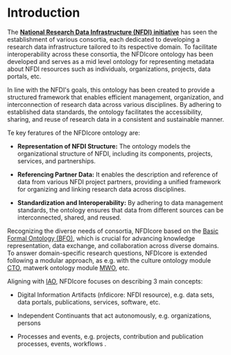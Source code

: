 # Introduction

The **[National Research Data Infrastructure (NFDI) initiative](https://www.nfdi.de/)** has seen the establishment of various consortia, each dedicated to developing a research data infrastructure tailored to its respective domain. To facilitate interoperability across these consortia, the NFDIcore ontology has been developed and serves as a mid level ontology for representing metadata about NFDI resources such as individuals, organizations, projects, data portals, etc.  

In line with the NFDI's goals, this ontology has been created to provide a structured framework that enables efficient management, organization, and interconnection of research data across various disciplines. By adhering to established data standards, the ontology facilitates the accessibility, sharing, and reuse of research data in a consistent and sustainable manner.

Te key feratures of the NFDIcore ontology are:

* **Representation of NFDI Structure:** The ontology models the organizational structure of NFDI, including its components, projects, services, and partnerships.

* **Referencing Partner Data:** It enables the description and reference of data from various NFDI project partners, providing a unified framework for organizing and linking research data across disciplines.

* **Standardization and Interoperability:** By adhering to data management standards, the ontology ensures that data from different sources can be interconnected, shared, and reused.


Recognizing the diverse needs of consortia, NFDIcore based on the [Basic Formal Ontology (BFO)](https://basic-formal-ontology.org/), which is crucial for advancing knowledge representation, data exchange, and collaboration across diverse domains. To answer domain-specific research questions, NFDIcore is extended following a modular approach, as e.g. with the culture ontology module [CTO](https://gitlab.rlp.net/adwmainz/nfdi4culture/knowledge-graph/culture-ontology), matwerk ontology module [MWO](https://git.rwth-aachen.de/nfdi-matwerk/ta-oms/mwo), etc.

Aligning with [IAO](https://github.com/information-artifact-ontology/IAO), NFDIcore focuses on describing 3 main concepts:

*  Digital Information Artifacts (nfdicore: NFDI resource), e.g. data sets, data portals, publications, services, 
software, etc. 

*  Independent Continuants that act autonomously, e.g. organizations, persons

* Processes and events, e.g. projects, contribution and publication processes, events, workflows .

